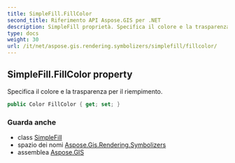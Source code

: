```yaml
---
title: SimpleFill.FillColor
second_title: Riferimento API Aspose.GIS per .NET
description: SimpleFill proprietà. Specifica il colore e la trasparenza per il riempimento.
type: docs
weight: 30
url: /it/net/aspose.gis.rendering.symbolizers/simplefill/fillcolor/
---
```

## SimpleFill.FillColor property

Specifica il colore e la trasparenza per il riempimento.

```csharp
public Color FillColor { get; set; }
```

### Guarda anche

* class [SimpleFill](../)
* spazio dei nomi [Aspose.Gis.Rendering.Symbolizers](../../simplefill/)
* assemblea [Aspose.GIS](../../../)


